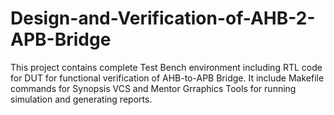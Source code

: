 # Design-and-Verification-of-AHB-2-APB-Bridge
This project contains complete Test Bench environment including RTL code for DUT for functional verification of AHB-to-APB Bridge. It include Makefile commands for Synopsis VCS and Mentor Grraphics Tools for running simulation and generating reports.
